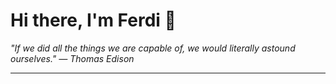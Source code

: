 <h1>Hi there, I'm Ferdi 👋</h1>

<p><em>
  "If we did all the things we are capable of, we would literally astound ourselves." — Thomas Edison
</em></p>

---
